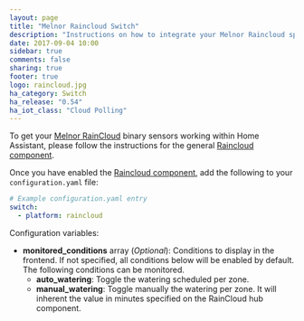 ```yaml
---
layout: page
title: "Melnor Raincloud Switch"
description: "Instructions on how to integrate your Melnor Raincloud sprinkler system within Home Assistant."
date: 2017-09-04 10:00
sidebar: true
comments: false
sharing: true
footer: true
logo: raincloud.jpg
ha_category: Switch
ha_release: "0.54"
ha_iot_class: "Cloud Polling"
---
```


To get your [Melnor RainCloud](https://wifiaquatimer.com) binary sensors working within Home Assistant, please follow the instructions for the general [Raincloud component](/components/raincloud).

Once you have enabled the [Raincloud component](/components/raincloud), add the following to your `configuration.yaml` file:

```yaml
# Example configuration.yaml entry
switch:
  - platform: raincloud
```

Configuration variables:

- **monitored_conditions** array (*Optional*): Conditions to display in the frontend. If not specified, all conditions below will be enabled by default. The following conditions can be monitored.
  - **auto_watering**: Toggle the watering scheduled per zone.
  - **manual_watering**: Toggle manually the watering per zone. It will inherent the value in minutes specified on the RainCloud hub component.
